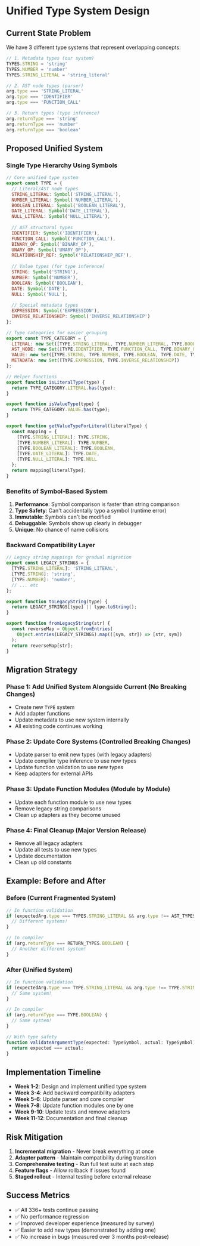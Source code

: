 # Unified Type System Design

## Current State Problem

We have 3 different type systems that represent overlapping concepts:

```javascript
// 1. Metadata types (our system)
TYPES.STRING = 'string'
TYPES.NUMBER = 'number'
TYPES.STRING_LITERAL = 'string_literal'

// 2. AST node types (parser)
arg.type === 'STRING_LITERAL'
arg.type === 'IDENTIFIER'
arg.type === 'FUNCTION_CALL'

// 3. Return types (type inference)
arg.returnType === 'string'
arg.returnType === 'number'
arg.returnType === 'boolean'
```

## Proposed Unified System

### Single Type Hierarchy Using Symbols

```javascript
// Core unified type system
export const TYPE = {
  // Literal/AST node types
  STRING_LITERAL: Symbol('STRING_LITERAL'),
  NUMBER_LITERAL: Symbol('NUMBER_LITERAL'),
  BOOLEAN_LITERAL: Symbol('BOOLEAN_LITERAL'),
  DATE_LITERAL: Symbol('DATE_LITERAL'),
  NULL_LITERAL: Symbol('NULL_LITERAL'),
  
  // AST structural types
  IDENTIFIER: Symbol('IDENTIFIER'),
  FUNCTION_CALL: Symbol('FUNCTION_CALL'),
  BINARY_OP: Symbol('BINARY_OP'),
  UNARY_OP: Symbol('UNARY_OP'),
  RELATIONSHIP_REF: Symbol('RELATIONSHIP_REF'),
  
  // Value types (for type inference)
  STRING: Symbol('STRING'),
  NUMBER: Symbol('NUMBER'),
  BOOLEAN: Symbol('BOOLEAN'),
  DATE: Symbol('DATE'),
  NULL: Symbol('NULL'),
  
  // Special metadata types
  EXPRESSION: Symbol('EXPRESSION'),
  INVERSE_RELATIONSHIP: Symbol('INVERSE_RELATIONSHIP')
};

// Type categories for easier grouping
export const TYPE_CATEGORY = {
  LITERAL: new Set([TYPE.STRING_LITERAL, TYPE.NUMBER_LITERAL, TYPE.BOOLEAN_LITERAL, TYPE.DATE_LITERAL, TYPE.NULL_LITERAL]),
  AST_NODE: new Set([TYPE.IDENTIFIER, TYPE.FUNCTION_CALL, TYPE.BINARY_OP, TYPE.UNARY_OP, TYPE.RELATIONSHIP_REF]),
  VALUE: new Set([TYPE.STRING, TYPE.NUMBER, TYPE.BOOLEAN, TYPE.DATE, TYPE.NULL]),
  METADATA: new Set([TYPE.EXPRESSION, TYPE.INVERSE_RELATIONSHIP])
};

// Helper functions
export function isLiteralType(type) {
  return TYPE_CATEGORY.LITERAL.has(type);
}

export function isValueType(type) {
  return TYPE_CATEGORY.VALUE.has(type);
}

export function getValueTypeForLiteral(literalType) {
  const mapping = {
    [TYPE.STRING_LITERAL]: TYPE.STRING,
    [TYPE.NUMBER_LITERAL]: TYPE.NUMBER,
    [TYPE.BOOLEAN_LITERAL]: TYPE.BOOLEAN,
    [TYPE.DATE_LITERAL]: TYPE.DATE,
    [TYPE.NULL_LITERAL]: TYPE.NULL
  };
  return mapping[literalType];
}
```

### Benefits of Symbol-Based System

1. **Performance**: Symbol comparison is faster than string comparison
2. **Type Safety**: Can't accidentally typo a symbol (runtime error)
3. **Immutable**: Symbols can't be modified
4. **Debuggable**: Symbols show up clearly in debugger
5. **Unique**: No chance of name collisions

### Backward Compatibility Layer

```javascript
// Legacy string mappings for gradual migration
export const LEGACY_STRINGS = {
  [TYPE.STRING_LITERAL]: 'STRING_LITERAL',
  [TYPE.STRING]: 'string',
  [TYPE.NUMBER]: 'number',
  // ... etc
};

export function toLegacyString(type) {
  return LEGACY_STRINGS[type] || type.toString();
}

export function fromLegacyString(str) {
  const reverseMap = Object.fromEntries(
    Object.entries(LEGACY_STRINGS).map(([sym, str]) => [str, sym])
  );
  return reverseMap[str];
}
```

## Migration Strategy

### Phase 1: Add Unified System Alongside Current (No Breaking Changes)
- Create new `TYPE` system
- Add adapter functions
- Update metadata to use new system internally
- All existing code continues working

### Phase 2: Update Core Systems (Controlled Breaking Changes)
- Update parser to emit new types (with legacy adapters)
- Update compiler type inference to use new types
- Update function validation to use new types
- Keep adapters for external APIs

### Phase 3: Update Function Modules (Module by Module)
- Update each function module to use new types
- Remove legacy string comparisons
- Clean up adapters as they become unused

### Phase 4: Final Cleanup (Major Version Release)
- Remove all legacy adapters
- Update all tests to use new types
- Update documentation
- Clean up old constants

## Example: Before and After

### Before (Current Fragmented System)
```javascript
// In function validation
if (expectedArg.type === TYPES.STRING_LITERAL && arg.type !== AST_TYPES.STRING_LITERAL) {
  // Different systems!
}

// In compiler
if (arg.returnType === RETURN_TYPES.BOOLEAN) {
  // Another different system!
}
```

### After (Unified System)
```javascript
// In function validation
if (expectedArg.type === TYPE.STRING_LITERAL && arg.type !== TYPE.STRING_LITERAL) {
  // Same system!
}

// In compiler
if (arg.returnType === TYPE.BOOLEAN) {
  // Same system!
}

// With type safety
function validateArgumentType(expected: TypeSymbol, actual: TypeSymbol) {
  return expected === actual;
}
```

## Implementation Timeline

- **Week 1-2**: Design and implement unified type system
- **Week 3-4**: Add backward compatibility adapters
- **Week 5-6**: Update parser and core compiler
- **Week 7-8**: Update function modules one by one
- **Week 9-10**: Update tests and remove adapters
- **Week 11-12**: Documentation and final cleanup

## Risk Mitigation

1. **Incremental migration** - Never break everything at once
2. **Adapter pattern** - Maintain compatibility during transition
3. **Comprehensive testing** - Run full test suite at each step
4. **Feature flags** - Allow rollback if issues found
5. **Staged rollout** - Internal testing before external release

## Success Metrics

- ✅ All 336+ tests continue passing
- ✅ No performance regression
- ✅ Improved developer experience (measured by survey)
- ✅ Easier to add new types (demonstrated by adding one)
- ✅ No increase in bugs (measured over 3 months post-release)